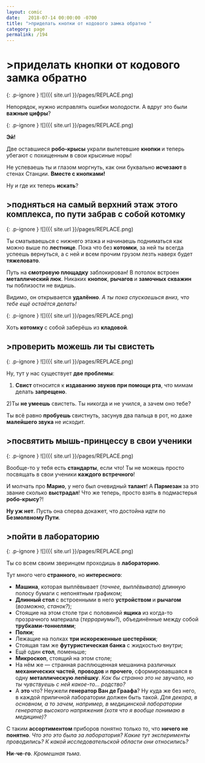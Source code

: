 ```yaml
---
layout: comic
date:   2018-07-14 00:00:00 -0700
title: ">приделать кнопки от кодового замка обратно "
category: page
permalink: /194
---
```

# >приделать кнопки от кодового замка обратно 

{: .p-ignore }
![]({{ site.url }}/pages/REPLACE.png)

Непорядок, нужно исправлять ошибки молодости. А вдруг это были <strong>важные цифры</strong>?

{: .p-ignore }
![]({{ site.url }}/pages/REPLACE.png)

<strong>Эй!</strong> 

Две оставшиеся <strong>робо-крысы</strong> украли вылетевшие <strong>кнопки </strong>и теперь убегают с похищенным в свои крысиные норы! 

Не успеваешь ты и глазом моргнуть, как они буквально <strong>исчезают </strong>в стенах Станции. <strong>Вместе с кнопками!</strong>

Ну и где их теперь <strong>искать</strong>?

## >подняться на самый верхний этаж этого комплекса, по пути забрав с собой котомку

{: .p-ignore }
![]({{ site.url }}/pages/REPLACE.png)

Ты сматываешься с нижнего этажа и начинаешь подниматься как можно выше по <strong>лестнице</strong>. Пока что без <strong>котомки</strong>, за ней ты всегда успеешь вернуться, а с ней и всем прочим грузом лезть наверх будет <strong>тяжеловато</strong>.

Путь на <strong>смотровую площадку</strong> заблокирован! В потолок встроен <strong>металлический люк</strong>. Никаких <strong>кнопок</strong>, <strong>рычагов </strong>и <strong>замочных скважин</strong> ты поблизости не видишь.

Видимо, он открывается <strong>удалённо</strong>. <em>А ты пока спускаешься вниз, что тебе ещё остаётся делать!</em>

{: .p-ignore }
![]({{ site.url }}/pages/REPLACE.png)

Хоть <strong>котомку </strong>с собой заберёшь из <strong>кладовой</strong>.

## >проверить можешь ли ты свистеть

{: .p-ignore }
![]({{ site.url }}/pages/REPLACE.png)

Ну, тут у нас существует <strong>две проблемы</strong>:

1) <strong>Свист </strong>относится к <strong>издаванию звуков при помощи рта</strong>, что мимам делать <strong>запрещено</strong>.

2)Ты <strong>не умеешь</strong> свистеть. Ты никогда и не учился, а зачем оно тебе?

Ты всё равно <strong>пробуешь </strong>свистнуть, засунув два пальца в рот, но даже <strong>малейшего звука </strong>не исходит. 

## >посвятить мышь-принцессу в свои ученики

{: .p-ignore }
![]({{ site.url }}/pages/REPLACE.png)

Вообще-то у тебя есть <strong>стандарты</strong>, если что! Ты не можешь просто посвящать в свои ученики <strong>каждого встречного</strong>!

И молчать про <strong>Марио</strong>, у него был очевидный <strong>талант</strong>! А <strong>Пармезан </strong>за это звание сколько <strong>выстрадал</strong>! Что же теперь, просто взять в подмастерья <strong>робо-крысу</strong>?!

<strong>Ну уж нет</strong>. Пусть она сперва докажет, что достойна идти по <strong>Безмолвному Пути</strong>.

## >пойти в лабораторию

{: .p-ignore }
![]({{ site.url }}/pages/REPLACE.png)

Ты со всем своим зверинцем проходишь в <strong>лабораторию</strong>. 

Тут много чего <strong>странного</strong>, но <strong>интересного</strong>:

<ul><li><strong>Машина</strong>, которая выплёвывает (<em>точнее, выплёвывала</em>) длинную полосу бумаги с непонятным графиком;</li><li><strong>Длинный стол </strong>с встроенными в него <strong>устройством </strong>и <strong>рычагом </strong>(<em>возможно, станок?</em>);</li><li>Стоящие на этом столе три с половиной <strong>ящика</strong> из когда-то прозрачного материала (<em>террариумы?</em>), объединённые между собой <strong>трубками-тоннелями</strong>;</li><li><strong>Полки</strong>;</li><li>Лежащие на полках <strong>три искореженные шестерёнки</strong>;</li><li>Стоящая там же <strong>футуристическая банка</strong> с жидкостью внутри;</li><li>Ещё один <strong>стол</strong>, поменьше;</li><li><strong>Микроскоп</strong>, стоящий на этом столе;</li><li>На нём же — странная расплющенная мешанина различных <strong>механических частей</strong>, <strong>проводов </strong>и <strong>прочего</strong>, сформировавшаяся в одну <strong>металлическую лепёшку</strong>. <em>Как бы странно это не звучало, но ты чувствуешь с ней какое-то… родство?</em></li><li>А <strong>это </strong>что? Неужели <strong>генератор Ван де Граафа</strong>? Ну куда же без него, в каждой приличной лаборатории должен быть такой. <em>Для декора, в основном, а то зачем, например, в медицинской лаборатории генератор высокого напряжения (хотя что я вообще понимаю в медицине)?</em></li></ul>

С таким <strong>ассортиментом </strong>приборов понятно только то, что <strong>ничего не понятно</strong>. <em>Что это это была за лаборатория? Какие тут эксперименты проводились? К какой исследовательской области они относились?</em> 

<strong>Ни</strong>-<strong>че</strong>-<strong>го</strong>. <em>Кромешная тьма</em>.
